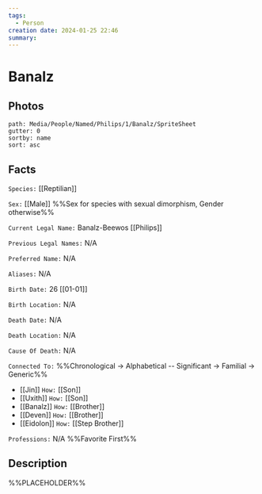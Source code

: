 ```yaml
---
tags:
  - Person
creation date: 2024-01-25 22:46
summary:
---
```

# Banalz

## Photos

```img-gallery
path: Media/People/Named/Philips/1/Banalz/SpriteSheet
gutter: 0
sortby: name
sort: asc
```

## Facts

`Species:` [[Reptilian]]

`Sex:` [[Male]] %%Sex for species with sexual dimorphism, Gender otherwise%%

`Current Legal Name:` Banalz-Beewos [[Philips]]

`Previous Legal Names:` N/A

`Preferred Name:` N/A

`Aliases:` N/A

`Birth Date:` 26 [[01-01]]

`Birth Location:` N/A

`Death Date:` N/A

`Death Location:` N/A

`Cause Of Death:` N/A

`Connected To:` %%Chronological -> Alphabetical -- Significant -> Familial -> Generic%%
- [[Jin]] `How:` [[Son]]
- [[Uxith]] `How:` [[Son]]
- [[Banalz]] `How:` [[Brother]]
- [[Deven]] `How:` [[Brother]]
- [[Eidolon]] `How:` [[Step Brother]]

`Professions:` N/A %%Favorite First%%


## Description

%%PLACEHOLDER%%
